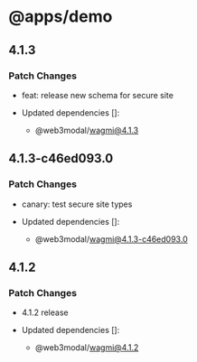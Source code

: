 # @apps/demo

## 4.1.3

### Patch Changes

- feat: release new schema for secure site

- Updated dependencies []:
  - @web3modal/wagmi@4.1.3

## 4.1.3-c46ed093.0

### Patch Changes

- canary: test secure site types

- Updated dependencies []:
  - @web3modal/wagmi@4.1.3-c46ed093.0

## 4.1.2

### Patch Changes

- 4.1.2 release

- Updated dependencies []:
  - @web3modal/wagmi@4.1.2
